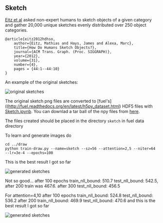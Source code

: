 
Sketch
------

[Eitz et al](http://cybertron.cg.tu-berlin.de/eitz/projects/classifysketch/) asked non-expert humans to sketch objects of a given category and gather 20,000 unique sketches evenly distributed over 250 object categories.

    @article{eitz2012hdhso,
        author={Eitz, Mathias and Hays, James and Alexa, Marc},
        title={How Do Humans Sketch Objects?},
        journal={ACM Trans. Graph. (Proc. SIGGRAPH)},
        year={2012},
        volume={31},
        number={4},
        pages = {44:1--44:10}
    }

An example of the original sketches:

![original sketches](http://cybertron.cg.tu-berlin.de/eitz/projects/classifysketch/teaser_siggraph.jpg)

The original sketch png files are converted to [fuel's]((http://fuel.readthedocs.org/en/latest/h5py_dataset.html)
HDF5 files with 
[Sketch.ipynb](http://nbviewer.ipython.org/github/udibr/draw/blob/master/datasets/Sketch.ipynb).
You can downlad a tar ball of the npy files from [here](s3://udidraw/sketch.hdf5).

The files created should be placed in the directory `sketch` in fuel data directory

To learn and generate images do

    cd ../draw
    python train-draw.py --name=sketch --sz=56 --attention=2,5 --niter=64 --lr=3e-4 --epochs=100

This is the best result I got so far

 ![generated sketches](https://s3.amazonaws.com/udidraw/sketch-r2-w5-t64-enc256-dec256-z100-lr34.gif)

Not so good... after 100 epochs train_nll_bound: 510.7 test_nll_bound: 542.5, after 200 train was 467.6. after 300 test_nll_bound: 456.5

For attention=4,10 after 100 epochs train_nll_bound: 524.8 test_nll_bound: 536.2 after 200 train_nll_bound: 469.9 test_nll_bound: 470.6
and this is the best result I got so far

 ![generated sketches](https://s3.amazonaws.com/udidraw/sketch-r4-w10-t100-enc256-dec256-z100-lr34.gif)
